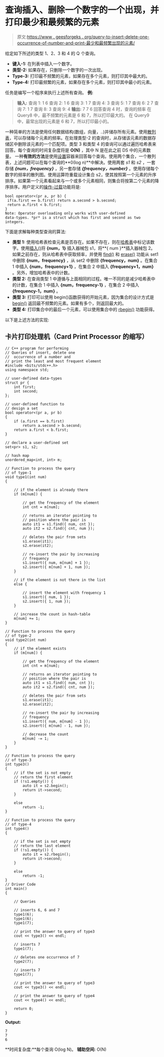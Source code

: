 # 查询插入、删除一个数字的一个出现，并打印最少和最频繁的元素

> 原文:[https://www . geesforgeks . org/query-to-insert-delete-one-occurrence-of-number-and-print-最少和最频繁出现的元素/](https://www.geeksforgeeks.org/queries-to-insert-delete-one-occurrence-of-a-number-and-print-the-least-and-most-frequent-element/)

给定如下所述的类型 1、2、3 和 4 的 Q 个查询。

*   **键入-1:** 在列表中插入一个数字。
*   **类型-2:** 如果存在，只删除一个数字的一次出现。
*   **Type-3:** 打印最不频繁的元素，如果存在多个元素，则打印其中最大的。
*   **Type-4:** 打印最频繁的元素，如果存在多个元素，则打印其中最小的元素。

任务是编写一个程序来执行上述所有查询。
**例:**

> **输入:**
> 查询 1: 1 6
> 查询 2: 1 6
> 查询 3: 1 7
> 查询 4: 3
> 查询 5: 1 7
> 查询 6: 2 7
> 查询 7: 1 7
> 查询 8: 3
> 查询 9: 4
> **输出:**
> 7
> 7
> 6
> 回答查询 4 时，查询的频率
> 在 Query8 中，最不频繁的元素是 6 和 7，所以打印最大的。
> 在 Query9 中，最常出现的元素是 6 和 7，所以打印最小的。

一种简单的方法是使用任何数据结构(数组，向量，..)并储存所有元素。使用[散列表](https://www.geeksforgeeks.org/hashing-data-structure/)，可以存储每个元素的频率。在处理类型-2 的查询时，从存储该元素的数据存储区中删除该元素的一个匹配项。类型 3 和类型 4 的查询可以通过遍历哈希表来回答。每个查询的时间复杂度将是 **O(N)** ，其中 N 是在此之前 DS 中的元素数量。
一种**有效的方法**是使用[设置](https://www.geeksforgeeks.org/set-in-cpp-stl/)容器来回答每个查询。使用两个集合，一个散列表，上述问题可以在每个查询的**0(log n)**中解决。使用两套 *s1* 和 *s2* ，一套存储 ***{num，frequency}*** ，另一套存储 ***{frequency，number}*** 。使用存储每个数字的频率的散列图。使用运算符重载设计集合 s2，使其按照第一个元素的升序排序。如果第一个元素看起来与一个或多个元素相同，则集合将按第二个元素的降序排序。用户定义的[操作-过载](https://www.geeksforgeeks.org/operator-overloading-c/)功能将是:

```
bool operator<(pr a, pr b) {
 if(a.first == b.first) return a.second > b.second;          
 return a.first < b.first;
}
Note: Operator overloading only works with user-defined 
data-types. *pr* is a struct which has first and second as two integers. 
```

下面是求解每种类型查询的算法:

*   **类型 1:** 使用哈希表检查元素是否存在。如果不存在，则在[哈希表](https://www.geeksforgeeks.org/hashing-set-1-introduction/)中标记该数字。使用[插入()](https://www.geeksforgeeks.org/set-insert-function-in-c-stl/)将 **{num，1}** 插入器械包 s1，将**{ num }**插入器械包 2。如果之前存在，则从哈希表中获取频率，并使用 [find()](https://www.geeksforgeeks.org/set-find-function-in-c-stl/) 和 [erase()](https://www.geeksforgeeks.org/seterase-c-stl/) 功能从 set1 中删除 **{num，frequency}** ，从 set2 中删除 **{frequency，num}** 。在集合 1 中插入 **{num，frequency+1}** ，在集合 2 中插入 **{frequency+1，num}** 。另外，增加哈希表中的计数。
*   **类型 2:** 在查询类型 1 中遵循与上面相同的过程。唯一不同的是减少哈希表中的计数，在集合 1 中插入 **{num，frequency-1}** ，在集合 2 中插入 **{frequency-1，num}** 。
*   **类型 3:** 打印可以使用 begin()函数获得的开始元素，因为集合的设计方式是 [begin()](https://www.geeksforgeeks.org/setbegin-setend-c-stl/) 返回最不频繁的元素。如果有多个，则返回最大的。
*   **类型 4:** 打印集合中的最后一个元素，可以使用集合中的 [rbegin()](https://www.geeksforgeeks.org/setrbegin-and-setrend-in-c-stl/) 功能获得。

以下是上述方法的实现:

## 卡片打印处理机（Card Print Processor 的缩写）

```
// C++ program for performing
// Queries of insert, delete one
//  occurrence of a number and
// print the least and most frequent element
#include <bits/stdc++.h>
using namespace std;

// user-defined data-types
struct pr {
    int first;
    int second;
};

// user-defined function to
// design a set
bool operator<(pr a, pr b)
{
    if (a.first == b.first)
        return a.second > b.second;
    return a.first < b.first;
}

// declare a user-defined set
set<pr> s1, s2;

// hash map
unordered_map<int, int> m;

// Function to process the query
// of type-1
void type1(int num)
{

    // if the element is already there
    if (m[num]) {

        // get the frequency of the element
        int cnt = m[num];

        // returns an iterator pointing to
        // position where the pair is
        auto it1 = s1.find({ num, cnt });
        auto it2 = s2.find({ cnt, num });

        // deletes the pair from sets
        s1.erase(it1);
        s2.erase(it2);

        // re-insert the pair by increasing
        // frequency
        s1.insert({ num, m[num] + 1 });
        s2.insert({ m[num] + 1, num });
    }

    // if the element is not there in the list
    else {

        // insert the element with frequency 1
        s1.insert({ num, 1 });
        s2.insert({ 1, num });
    }

    // increase the count in hash-table
    m[num] += 1;
}

// Function to process the query
// of type-2
void type2(int num)
{
    // if the element exists
    if (m[num]) {

        // get the frequency of the element
        int cnt = m[num];

        // returns an iterator pointing to
        // position where the pair is
        auto it1 = s1.find({ num, cnt });
        auto it2 = s2.find({ cnt, num });

        // deletes the pair from sets
        s1.erase(it1);
        s2.erase(it2);

        // re-insert the pair by increasing
        // frequency
        s1.insert({ num, m[num] - 1 });
        s2.insert({ m[num] - 1, num });

        // decrease the count
        m[num] -= 1;
    }
}

// Function to process the query
// of type-3
int type3()
{
    // if the set is not empty
    // return the first element
    if (!s1.empty()) {
        auto it = s2.begin();
        return it->second;
    }

    else
        return -1;
}

// Function to process the query
// of type-4
int type4()
{

    // if the set is not empty
    // return the last element
    if (!s1.empty()) {
        auto it = s2.rbegin();
        return it->second;
    }

    else
        return -1;
}
// Driver Code
int main()
{

    // Queries

    // inserts 6, 6 and 7
    type1(6);
    type1(6);
    type1(7);

    // print the answer to query of type3
    cout << type3() << endl;

    // inserts 7
    type1(7);

    // deletes one occurrence of 7
    type2(7);

    // inserts 7
    type1(7);

    // print the answer to query of type3
    cout << type3() << endl;

    // print the answer to query of type4
    cout << type4() << endl;

    return 0;
}
```

**Output:** 

```
7
7
6
```

**时间复杂度:**每个查询 O(log N)。
**辅助空间:** O(N)